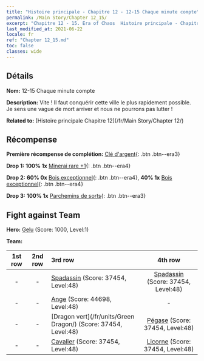 ```yaml
---
title: "Histoire principale - Chapitre 12 - 12-15 Chaque minute compte"
permalink: /Main Story/Chapter 12_15/
excerpt: "Chapitre 12 - 15. Era of Chaos  Histoire principale - Chapitre 12_15. 12-15 Chaque minute compte"
last_modified_at: 2021-06-22
locale: fr
ref: "Chapter 12_15.md"
toc: false
classes: wide
---
```


## Détails

 **Nom:** 12-15 Chaque minute compte

 **Description:** Vite ! Il faut conquérir cette ville le plus rapidement possible. Je sens une vague de mort arriver et nous ne pourrons pas lutter !

 **Related to:** [Histoire principale Chapitre 12](/fr/Main Story/Chapter 12/)

## Récompense

 **Première récompense de complétion:** [Clé d'argent](/ItemsFR/con_693/){: .btn .btn--era3}

 **Drop 1:** **100% 1x** [Minerai rare +1](/ItemsFR/mat_40/){: .btn .btn--era4}

 **Drop 2:** **60% 0x** [Bois exceptionnel](/ItemsFR/mat_34/){: .btn .btn--era4}, **40% 1x** [Bois exceptionnel](/ItemsFR/mat_34/){: .btn .btn--era4}

 **Drop 3:** **100% 1x** [Parchemins de sorts](/ItemsFR/con_694/){: .btn .btn--era3}


## Fight against Team
 **Hero:** [Gelu](/fr/heroes/Gelu/) (Score: 1000, Level:1)

 **Team:**


  | 1st row | 2nd row | 3rd row | 4th row |
  |:----:|:----:|:----|:----:|
  | - | - | [Spadassin](/fr/units/Swordsman/) (Score: 37454, Level:48)  | [Spadassin](/fr/units/Swordsman/) (Score: 37454, Level:48)  |
  | - | - | [Ange](/fr/units/Angel/) (Score: 44698, Level:48)  | - |
  | - | - | [Dragon vert](/fr/units/Green Dragon/) (Score: 37454, Level:48)  | [Pégase](/fr/units/Pegasus/) (Score: 37454, Level:48)  |
  | - | - | [Cavalier](/fr/units/Cavalier/) (Score: 37454, Level:48)  | [Licorne](/fr/units/Unicorn/) (Score: 37454, Level:48)  |


